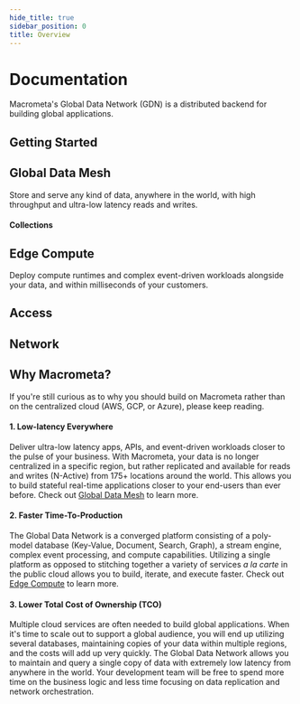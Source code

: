 ```yaml
---
hide_title: true
sidebar_position: 0
title: Overview
---
```


# Documentation

Macrometa's Global Data Network (GDN) is a distributed backend for building global applications. 

## Getting Started

<grid cols={3}>
  <card
    heading="Quickstart Guide"
    description="Get started with a comprehensive tutorial that covers the basics."
    href="/quickstart"
  />
  <card
    heading="Developer Tools"
    description="Leverage our CLI, SDKs and libraries to start building now."
    href="/development"
  />
  <card
    heading="Sample Apps"
    description="Explore our library of open source sample apps and starter projects."
    href="/apps"
  />
</grid>

## Global Data Mesh

Store and serve any kind of data, anywhere in the world, with high throughput and ultra-low latency reads and writes.

<grid cols={3}>
  <card
    heading="Graphs"
    description="Dynamic, high-throughput graphs with ultra low-latency queries."
    href="/graphs"
  />
  <card
    heading="Search"
    description="Flexible full-text search, similarity ranking, and more."
    href="/search-views"
  />
  <card
    heading="Streams"
    description="Distributed, real-time stream engine with pub/sub and message queues."
    href="/streams"
  />
</grid>

#### Collections

<grid cols={3}>
  <card
    heading="Intro to Collections"
    description="Flexible, poly-model data layer supporting multiple data types."
    href="/collections"
  />
  <card
    heading="Document Collections"
    description="NoSQL document collections with flexible indexing and modeling."
    href="/collections/documents"
  />
  <card
    heading="Key-Value Collections"
    description="High-throughput KV collections powering a wide range of use cases."
    href="/collections/keyvalue"
  />
  <card
    heading="Graph Edge Collection"
    description="Document type used by Graphs to model relationships between nodes."
    href="/collections/keyvalue"
  />
  <card
    heading="Dynamo-mode Collections"
    description="Full-featured compatibility with AWS DynamoDB SDKs and CLI."
    href="/collections/dynamo/create-dynamo-table"
  />
  <card
    heading="Redis-mode Collections"
    description="Full-featured Redis-compatible collection and API."
    href="/collections/redis-mode/"
  />
</grid>

## Edge Compute

Deploy compute runtimes and complex event-driven workloads alongside your data, and within milliseconds of your customers.

<grid cols={3}>
  <card
    heading="Query Workers"
    href="/queryworkers"
  />
  <card
    heading="Stream Workers"
    href="/cep"
  />
</grid>

## Access

<grid cols={3}>
  <card
    heading="API Keys"
    href="/account-management/api-keys/"
  />
  <card
    heading="Authentication"
    href="/account-management/auth"
  />
  <card
    heading="Permissions"
    href="/account-management/permissions"
  />
  <card
    heading="Users"
    href="/account-management/users"
  />
    <card
    heading="Connections - Beta"
    href="/connections"
  />
</grid>

## Network

<grid cols={3}>
  <card
    heading="Fabrics"
    href="/geofabrics"
  />
</grid>

## Why Macrometa?

If you're still curious as to why you should build on Macrometa rather than on the centralized cloud (AWS, GCP, or Azure), please keep reading.

#### 1. Low-latency Everywhere

Deliver ultra-low latency apps, APIs, and event-driven workloads closer to the pulse of your business. With Macrometa, your data is no longer centralized in a specific region, but rather replicated and available for reads and writes (N-Active) from 175+ locations around the world. This allows you to build stateful real-time applications closer to your end-users than ever before. Check out [Global Data Mesh](https://www.macrometa.com/platform/global-data-mesh) to learn more.

#### 2. Faster Time-To-Production

The Global Data Network is a converged platform consisting of a poly-model database (Key-Value, Document, Search, Graph), a stream engine, complex event processing, and compute capabilities. Utilizing a single platform as opposed to stitching together a variety of services _a la carte_ in the public cloud allows you to build, iterate, and execute faster. Check out [Edge Compute](https://www.macrometa.com/platform/edge-compute) to learn more.

#### 3. Lower Total Cost of Ownership (TCO)

Multiple cloud services are often needed to build global applications. When it's time to scale out to support a global audience, you will end up utilizing several databases, maintaining copies of your data within multiple regions, and the costs will add up very quickly. The Global Data Network allows you to maintain and query a single copy of data with extremely low latency from anywhere in the world. Your development team will be free to spend more time on the business logic and less time focusing on data replication and network orchestration.
